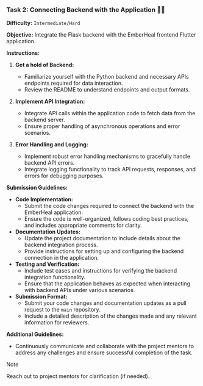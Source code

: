 ### Task 2: Connecting Backend with the Application 📡📱

**Difficulty:** `Intermediate/Hard`

**Objective:**
Integrate the Flask backend with the EmberHeal frontend Flutter application.

**Instructions:**
1. **Get a hold of Backend:**
   - Familiarize yourself with the Python backend and necessary APIs endpoints required for data interaction.
   - Review the README to understand endpoints and output formats.

2. **Implement API Integration:**
   - Integrate API calls within the application code to fetch data from the backend server.
   - Ensure proper handling of asynchronous operations and error scenarios.

3. **Error Handling and Logging:**
   - Implement robust error handling mechanisms to gracefully handle backend API errors.
   - Integrate logging functionality to track API requests, responses, and errors for debugging purposes.


**Submission Guidelines:**
- **Code Implementation:**
  - Submit the code changes required to connect the backend with the EmberHeal application.
  - Ensure the code is well-organized, follows coding best practices, and includes appropriate comments for clarity.
- **Documentation Updates:**
  - Update the project documentation to include details about the backend integration process.
  - Provide instructions for setting up and configuring the backend connection in the application.
- **Testing and Verification:**
  - Include test cases and instructions for verifying the backend integration functionality.
  - Ensure that the application behaves as expected when interacting with backend APIs under various scenarios.
- **Submission Format:**
  - Submit your code changes and documentation updates as a pull request to the `main` repository.
  - Include a detailed description of the changes made and any relevant information for reviewers.


**Additional Guidelines:**
- Continuously communicate and collaborate with the project mentors to address any challenges and ensure successful completion of the task.

> [!NOTE]  
> Reach out to project mentors for clarification (if needed).
